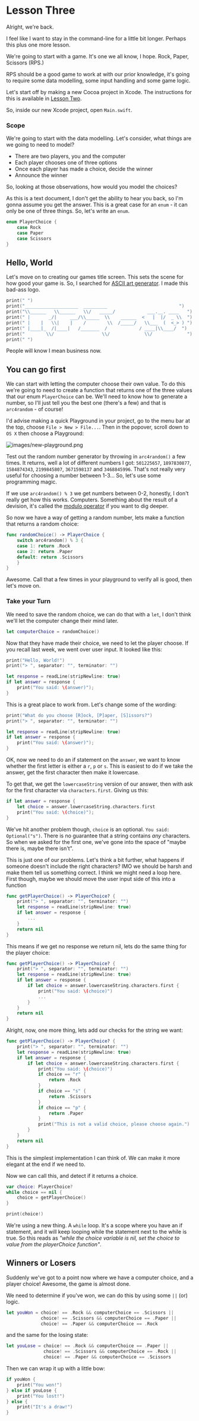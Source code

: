 # Lesson Three 

Alright, we're back. 

I feel like I want to stay in the command-line for a little bit longer. Perhaps this plus one more lesson.

We're going to start with a game. It's one we all know, I hope. Rock, Paper, Scissors (RPS.) 

RPS should be a good game to work at with our prior knowledge, it's going to require some data modelling, some input handling and some game logic.

Let's start off by making a new Cocoa project in Xcode. The instructions for this is available in [Lesson Two](https://github.com/artsy/Swift-at-Artsy/tree/master/Fledgling/Lesson%20Two#xcode).

So, inside our new Xcode project, open `Main.swift`.  

### Scope

We're going to start with the data modelling. Let's consider, what things are we going to need to model?

* There are two players, you and the computer
* Each player chooses one of three options
* Once each player has made a choice, decide the winner
* Announce the winner

So, looking at those observations, how would you model the choices?

As this is a text document, I don't get the ability to hear you back, so I'm gonna assume you get the answer. This is a great case for an `enum` - it can only be one of three things. So, let's write an `enum`.

```swift
enum PlayerChoice {
    case Rock
    case Paper
    case Scissors
}
```

## Hello, World

Let's move on to creating our games title screen. This sets the scene for how good your game is. So, I searched for [ASCII art generator](https://duckduckgo.com/?q=ASCII+generator&t=osx&ia=web). I made this bad-ass logo.

```swift
print(" ")
print("____________________  _________                           ")
print("\\______   \\______   \\/   _____/            ___.__. ____   ")
print(" |       _/|     ___/\\_____  \\    ______  <   |  |/  _ \\  ")
print(" |    |   \\|    |    /        \\  /_____/   \\___  (  <_> ) ")
print(" |____|_  /|____|   /_______  /            / ____|\\____/  ")
print("        \\/                  \\/             \\/             ")
print(" ")
``` 

People will know I mean business now.

## You can go first

We can start with letting the computer choose their own value. To do this we're going to need to create a function that returns one of the three values that our enum `PlayerChoice` can be. We'll need to know how to generate a number, so I'll just tell you the best one (there's a few) and that is `arc4random` - of course!

I'd advise making a quick Playground in your project, go to the menu bar at the top, choose `File > New > File...`. Then in the popover, scroll down to `OS X` then choose a Playground:

![images/new-playground.png](images/new-playground.png)

Test out the random number generator by throwing in `arc4random()` a few times. It returns, well a lot of different numbers I got: `501225657`, `1897830877`, `1584874343`, `2199845807`, `3671598137` and `3468845996`. That's not really very useful for choosing a number between 1-3... So, let's use some programming magic. 

If we use `arc4random() % 3` we get numbers between 0-2, honestly, I don't really get how this works. Computers. Something about the result of a devision, it's called the [modulo operator](http://duckduckgo.com/?q=modulo+operator) if you want to dig deeper. 

So now we have a way of getting a random number, lets make a function that returns a random choice:

``` Swift
func randomChoice() -> PlayerChoice {
    switch arc4random() % 3 {
    case 1: return .Rock
    case 2: return .Paper
    default: return .Scissors
    }
}
```

Awesome. Call that a few times in your playground to verify all is good, then let's move on.

### Take your Turn

We need to save the random choice, we can do that with a `let`, I don't think we'll let the computer change their mind later. 

```swift
let computerChoice = randomChoice()
```

Now that they have made their choice, we need to let the player choose. If you recall last week, we went over user input. It looked like this:

``` swift
print("Hello, World!")
print("> ", separator: "", terminator: "")

let response = readLine(stripNewline: true)
if let answer = response {
    print("You said: \(answer)");
}
```

This is a great place to work from. Let's change some of the wording:

``` swift
print("What do you choose [R]ock, [P]aper, [S]issors?")
print("> ", separator: "", terminator: "")

let response = readLine(stripNewline: true)
if let answer = response {
    print("You said: \(answer)");
}
```

OK, now we need to do an if statement on the `answer`, we want to know whether the first 
letter is either a `r`, `p` or `s`. This is easiest to do if we take the answer, get the first character
then make it lowercase.

To get that, we get the `lowercaseString` version of our answer, then with ask for the first character
via `characters.first`. Giving us this:

``` swift
if let answer = response {
    let choice = answer.lowercaseString.characters.first
    print("You said: \(choice)");
}
```

We've hit another problem though, `choice` is an optional. `You said: Optional("s")`. There is no guarantee that a string contains 
_any_ characters. So when we asked for the first one, we've gone into the space of "maybe there is, maybe there isn't".

This is just one of our problems. Let's think a bit further, what happens if someone doesn't include the right characters? 
IMO we should be harsh and make them tell us something correct. I think we might need a loop here. First though, maybe we should
move the user input side of this into a function  

```swift
func getPlayerChoice() -> PlayerChoice? {
    print("> ", separator: "", terminator: "")
    let response = readLine(stripNewline: true)
    if let answer = response {
        ...
    }
    return nil
}
```

This means if we get no response we return nil, lets do the same thing for the player choice:

```swift
func getPlayerChoice() -> PlayerChoice? {
    print("> ", separator: "", terminator: "")
    let response = readLine(stripNewline: true)
    if let answer = response {
        if let choice = answer.lowercaseString.characters.first {
            print("You said: \(choice)")
            ...
        }
    }
    return nil
}
```

Alright, now, one more thing, lets add our checks for the string we want:

```swift
func getPlayerChoice() -> PlayerChoice? {
    print("> ", separator: "", terminator: "")
    let response = readLine(stripNewline: true)
    if let answer = response {
        if let choice = answer.lowercaseString.characters.first {
            print("You said: \(choice)")
            if choice == "r" {
                return .Rock
            }
            if choice == "s" {
                return .Scissors
            }
            if choice == "p" {
                return .Paper
            }
            print("This is not a valid choice, please choose again.")
        }
    }
    return nil
}
```

This is the simplest implementation I can think of. We can make it more elegant at the end if we need to.

Now we can call this, and detect if it returns a choice.

``` swift
var choice: PlayerChoice?
while choice == nil {
    choice = getPlayerChoice()
}

print(choice!)
```

We're using a new thing. A `while` loop. It's a scope where you have an if statement, and it will keep looping
while the statement next to the while is true. So this reads as _"while the choice variable is nil, set the 
choice to value from the playerChoice function"_. 

## Winners or Losers

Suddenly we've got to a point now where we have a computer choice, and a player choice! Awesome, the game is almost done.

We need to determine if you've won, we can do this by using some `||` (or) logic.

```swift
let youWon = choice! == .Rock && computerChoice == .Scissors ||
             choice! == .Scissors && computerChoice == .Paper ||
             choice! == .Paper && computerChoice == .Rock
```

and the same for the losing state:

```swift
let youLose = choice! == .Rock && computerChoice == .Paper ||
              choice! == .Scissors && computerChoice == .Rock ||
              choice! == .Paper && computerChoice == .Scissors
```

Then we can wrap it up with a little bow:

```swift
if youWon {
    print("You won!")
} else if youLose {
    print("You lost!")
} else {
    print("It's a draw!")
}
```